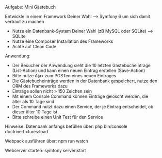 
Aufgabe: Mini Gästebuch

Entwickle in einem Framework Deiner Wahl --> Symfony 6 um sich damit vertraut zu machen
- Nutze ein Datenbank-System Deiner Wahl (zB MySQL oder SQLite) --> SQLite
- Nutze eine Composer Installation des Frameworks
- Achte auf Clean Code

Anwendung:

- Der Besucher der Anwendung sieht die 10 letzten Gästebucheinträge (List-Action) und kann einen neuen Eintrag erstellen (Save-Action)
- Bitte nutze Ajax zum POSTen eines neuen Eintrages
- Die Gästebucheinträge werden in der Datenbank gespeichert, nutze den ORM des Frameworks dazu
- Einträge sollen nicht > 150 Zeichen sein
- Mit einem Console Command können Einträge gelöscht werden, die älter als 10 Tage sind
- Der Command nutzt dazu einen Service, der je Eintrag entscheidet, ob dieser älter 10 Tage ist
- Bitte schreibe einen Unit Test für den Service

Hinweise:
Datenbank anfangs befüllen über:
php bin/console doctrine:fixtures:load

Webpack ausführen über:
npm run watch

Webserver starten:
symfony server:start
